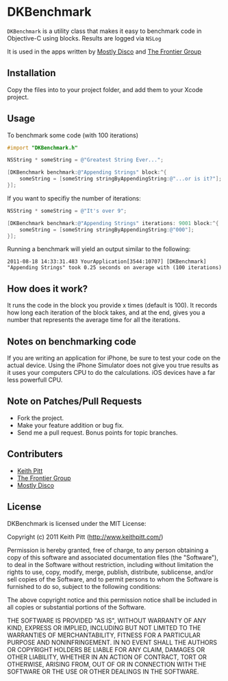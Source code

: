 # DKBenchmark

`DKBenchmark` is a utility class that makes it easy to benchmark code in Objective-C using blocks.
Results are logged via `NSLog`

It is used in the apps written by [Mostly Disco](http://www.mostlydisco.com) and [The Frontier Group](http://www.thefrontiergroup.com.au)

## Installation

Copy the files into to your project folder, and add them to your Xcode project.

## Usage

To benchmark some code (with 100 iterations)

```objective-c
#import "DKBenchmark.h"

NSString * someString = @"Greatest String Ever...";

[DKBenchmark benchmark:@"Appending Strings" block:^{
    someString = [someString stringByAppendingString:@"...or is it?"];
}];
```

If you want to specifiy the number of iterations:

```objective-c
NSString * someString = @"It's over 9";

[DKBenchmark benchmark:@"Appending Strings" iterations: 9001 block:^{
    someString = [someString stringByAppendingString:@"000"];
}];
```

Running a benchmark will yield an output similar to the following:

    2011-08-18 14:33:31.483 YourApplication[3544:10707] [DKBenchmark] "Appending Strings" took 0.25 seconds on average with (100 iterations)

## How does it work?

It runs the code in the block you provide x times (default is 100). It
records how long each iteration of the block takes, and at the end, gives
you a number that represents the average time for all the iterations.

## Notes on benchmarking code

If you are writing an application for iPhone, be sure to test your code
on the actual device. Using the iPhone Simulator does not give you true
results as it uses your computers CPU to do the calculations. iOS
devices have a far less powerfull CPU.

## Note on Patches/Pull Requests

* Fork the project.
* Make your feature addition or bug fix.
* Send me a pull request. Bonus points for topic branches.

## Contributers

* [Keith Pitt](http://www.keithpitt.com)
* [The Frontier Group](http://www.thefrontiergroup.com.au)
* [Mostly Disco](http://www.mostlydisco.com)

## License

DKBenchmark is licensed under the MIT License:

  Copyright (c) 2011 Keith Pitt (http://www.keithpitt.com/)

  Permission is hereby granted, free of charge, to any person obtaining a copy
  of this software and associated documentation files (the "Software"), to deal
  in the Software without restriction, including without limitation the rights
  to use, copy, modify, merge, publish, distribute, sublicense, and/or sell
  copies of the Software, and to permit persons to whom the Software is
  furnished to do so, subject to the following conditions:

  The above copyright notice and this permission notice shall be included in
  all copies or substantial portions of the Software.

  THE SOFTWARE IS PROVIDED "AS IS", WITHOUT WARRANTY OF ANY KIND, EXPRESS OR
  IMPLIED, INCLUDING BUT NOT LIMITED TO THE WARRANTIES OF MERCHANTABILITY,
  FITNESS FOR A PARTICULAR PURPOSE AND NONINFRINGEMENT. IN NO EVENT SHALL THE
  AUTHORS OR COPYRIGHT HOLDERS BE LIABLE FOR ANY CLAIM, DAMAGES OR OTHER
  LIABILITY, WHETHER IN AN ACTION OF CONTRACT, TORT OR OTHERWISE, ARISING FROM,
  OUT OF OR IN CONNECTION WITH THE SOFTWARE OR THE USE OR OTHER DEALINGS IN
  THE SOFTWARE.
